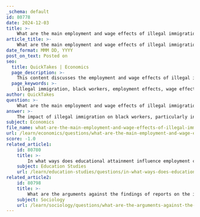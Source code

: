 ```yaml
---
_schema: default
id: 80778
date: 2024-12-03
title: >-
    What are the main employment and wage effects of illegal immigration on black workers?
article_title: >-
    What are the main employment and wage effects of illegal immigration on black workers?
date_format: MMM DD, YYYY
post_on_text: Posted on
seo:
  title: QuickTakes | Economics
  page_description: >-
    This content discusses the employment and wage effects of illegal immigration on black workers, highlighting research findings that indicate significant wage declines and increased competition for jobs, particularly affecting low-skilled black male workers.
  page_keywords: >-
    illegal immigration, black workers, employment effects, wage effects, economic impact, job competition, wage decline, low-skilled labor, immigrant workforce, George Borjas, Jeffrey Grogger, Gordon Hanson
author: QuickTakes
question: >-
    What are the main employment and wage effects of illegal immigration on black workers?
answer: >-
    The impact of illegal immigration on black workers, particularly in terms of employment and wages, has been a subject of significant analysis and debate. A panel of experts presented evidence to the United States Commission on Civil Rights on April 4, 2008, highlighting the economic losses and job opportunity costs that black workers face due to illegal immigration.\n\nResearch conducted by economists such as George Borjas, Jeffrey Grogger, and Gordon Hanson indicates that illegal immigration has had notably negative effects on the wages and employment opportunities of black male high school dropouts. Their findings suggest that the influx of immigrants between 1980 and 2000 accounted for approximately 20% to 60% of the decline in wages for this demographic, with somewhat smaller effects observed for high school graduates. The study also noted minimal impacts on incarceration rates for either group.\n\nThe competition for jobs and income is intensified by the presence of an estimated 7.4 million illegal immigrant workers, who represent about one-third of the total foreign-born labor force. These workers compete directly with approximately 43 million adult members of the low-skilled labor force, which includes both native-born workers and other foreign-born individuals legally entitled to work.\n\nMoreover, the panelists emphasized that non-economic factors also contribute to the challenges faced by black workers, suggesting that the issue of immigration is multifaceted and cannot be viewed solely through an economic lens. The overall consensus from the panel and various studies indicates that illegal immigration has played a role in the economic struggles of black workers, particularly in low-skilled job markets.\n\nIn summary, the main employment and wage effects of illegal immigration on black workers include:\n\n1. **Wage Declines**: Significant reductions in wages for black male high school dropouts and, to a lesser extent, for high school graduates.\n2. **Employment Opportunities**: Increased competition for low-skilled jobs, leading to diminished job opportunities for black workers.\n3. **Non-Economic Factors**: Additional challenges that exacerbate the economic impact, which are not solely related to immigration.\n\nThese findings underscore the complexity of the relationship between illegal immigration and the labor market dynamics affecting black workers.
subject: Economics
file_name: what-are-the-main-employment-and-wage-effects-of-illegal-immigration-on-black-workers.md
url: /learn/economics/questions/what-are-the-main-employment-and-wage-effects-of-illegal-immigration-on-black-workers
score: -1.0
related_article1:
    id: 80780
    title: >-
        In what ways does educational attainment influence employment challenges faced by black workers?
    subject: Education Studies
    url: /learn/education-studies/questions/in-what-ways-does-educational-attainment-influence-employment-challenges-faced-by-black-workers
related_article2:
    id: 80798
    title: >-
        What are the arguments against the findings of reports on the impact of illegal immigration?
    subject: Sociology
    url: /learn/sociology/questions/what-are-the-arguments-against-the-findings-of-reports-on-the-impact-of-illegal-immigration
---
```


&nbsp;